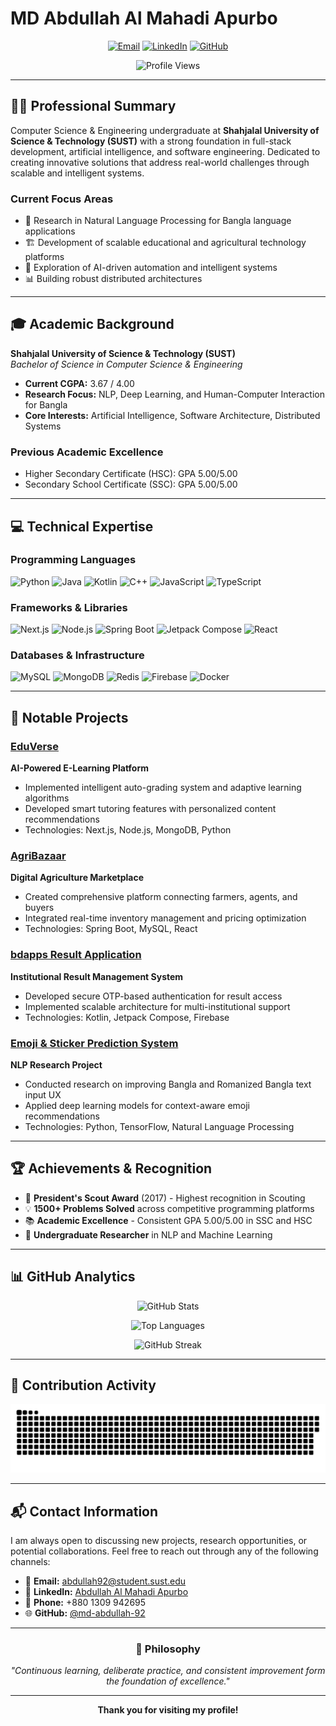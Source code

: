 # MD Abdullah Al Mahadi Apurbo

<div align="center">
  
[![Email](https://img.shields.io/badge/Email-abdullah92%40student.sust.edu-EA4335?style=for-the-badge&logo=gmail&logoColor=white)](mailto:abdullah92@student.sust.edu)
[![LinkedIn](https://img.shields.io/badge/LinkedIn-Connect-0A66C2?style=for-the-badge&logo=linkedin&logoColor=white)](https://www.linkedin.com/in/abdullah-al-mahadi-apurbo-88261b292)
[![GitHub](https://img.shields.io/badge/GitHub-Follow-181717?style=for-the-badge&logo=github&logoColor=white)](https://github.com/md-abdullah-92)

![Profile Views](https://komarev.com/ghpvc/?username=md-abdullah-92&label=Profile%20Views&color=0e75b6&style=for-the-badge)

</div>

---

## 👨‍💻 Professional Summary

Computer Science & Engineering undergraduate at **Shahjalal University of Science & Technology (SUST)** with a strong foundation in full-stack development, artificial intelligence, and software engineering. Dedicated to creating innovative solutions that address real-world challenges through scalable and intelligent systems.

### Current Focus Areas
- 🔬 Research in Natural Language Processing for Bangla language applications
- 🏗️ Development of scalable educational and agricultural technology platforms
- 🤖 Exploration of AI-driven automation and intelligent systems
- 📊 Building robust distributed architectures

---

## 🎓 Academic Background

**Shahjalal University of Science & Technology (SUST)**  
*Bachelor of Science in Computer Science & Engineering*

- **Current CGPA:** 3.67 / 4.00
- **Research Focus:** NLP, Deep Learning, and Human-Computer Interaction for Bangla
- **Core Interests:** Artificial Intelligence, Software Architecture, Distributed Systems

### Previous Academic Excellence
- Higher Secondary Certificate (HSC): GPA 5.00/5.00
- Secondary School Certificate (SSC): GPA 5.00/5.00

---

## 💻 Technical Expertise

### Programming Languages
![Python](https://img.shields.io/badge/Python-3776AB?style=for-the-badge&logo=python&logoColor=white)
![Java](https://img.shields.io/badge/Java-ED8B00?style=for-the-badge&logo=openjdk&logoColor=white)
![Kotlin](https://img.shields.io/badge/Kotlin-7F52FF?style=for-the-badge&logo=kotlin&logoColor=white)
![C++](https://img.shields.io/badge/C++-00599C?style=for-the-badge&logo=cplusplus&logoColor=white)
![JavaScript](https://img.shields.io/badge/JavaScript-F7DF1E?style=for-the-badge&logo=javascript&logoColor=black)
![TypeScript](https://img.shields.io/badge/TypeScript-3178C6?style=for-the-badge&logo=typescript&logoColor=white)

### Frameworks & Libraries
![Next.js](https://img.shields.io/badge/Next.js-000000?style=for-the-badge&logo=nextdotjs&logoColor=white)
![Node.js](https://img.shields.io/badge/Node.js-339933?style=for-the-badge&logo=nodedotjs&logoColor=white)
![Spring Boot](https://img.shields.io/badge/Spring_Boot-6DB33F?style=for-the-badge&logo=springboot&logoColor=white)
![Jetpack Compose](https://img.shields.io/badge/Jetpack_Compose-4285F4?style=for-the-badge&logo=android&logoColor=white)
![React](https://img.shields.io/badge/React-61DAFB?style=for-the-badge&logo=react&logoColor=black)

### Databases & Infrastructure
![MySQL](https://img.shields.io/badge/MySQL-4479A1?style=for-the-badge&logo=mysql&logoColor=white)
![MongoDB](https://img.shields.io/badge/MongoDB-47A248?style=for-the-badge&logo=mongodb&logoColor=white)
![Redis](https://img.shields.io/badge/Redis-DC382D?style=for-the-badge&logo=redis&logoColor=white)
![Firebase](https://img.shields.io/badge/Firebase-FFCA28?style=for-the-badge&logo=firebase&logoColor=black)
![Docker](https://img.shields.io/badge/Docker-2496ED?style=for-the-badge&logo=docker&logoColor=white)

---

## 🚀 Notable Projects

### [EduVerse](https://github.com/md-abdullah-92/eduverse)
**AI-Powered E-Learning Platform**
- Implemented intelligent auto-grading system and adaptive learning algorithms
- Developed smart tutoring features with personalized content recommendations
- Technologies: Next.js, Node.js, MongoDB, Python

### [AgriBazaar](https://github.com/md-abdullah-92/agribazaar)
**Digital Agriculture Marketplace**
- Created comprehensive platform connecting farmers, agents, and buyers
- Integrated real-time inventory management and pricing optimization
- Technologies: Spring Boot, MySQL, React

### [bdapps Result Application](https://github.com/md-abdullah-92/result-app)
**Institutional Result Management System**
- Developed secure OTP-based authentication for result access
- Implemented scalable architecture for multi-institutional support
- Technologies: Kotlin, Jetpack Compose, Firebase

### [Emoji & Sticker Prediction System](https://github.com/md-abdullah-92/emoji-sticker-prediction)
**NLP Research Project**
- Conducted research on improving Bangla and Romanized Bangla text input UX
- Applied deep learning models for context-aware emoji recommendations
- Technologies: Python, TensorFlow, Natural Language Processing

---

## 🏆 Achievements & Recognition

- 🥇 **President's Scout Award** (2017) - Highest recognition in Scouting
- 💡 **1500+ Problems Solved** across competitive programming platforms
- 📚 **Academic Excellence** - Consistent GPA 5.00/5.00 in SSC and HSC
- 🔬 **Undergraduate Researcher** in NLP and Machine Learning

---

## 📊 GitHub Analytics

<div align="center">
  
![GitHub Stats](https://github-readme-stats.vercel.app/api?username=md-abdullah-92&show_icons=true&theme=tokyonight&hide_border=true&count_private=true)

![Top Languages](https://github-readme-stats.vercel.app/api/top-langs/?username=md-abdullah-92&layout=compact&theme=tokyonight&hide_border=true)

![GitHub Streak](https://github-readme-streak-stats.herokuapp.com/?user=md-abdullah-92&theme=tokyonight&hide_border=true)

</div>

---

## 🐍 Contribution Activity

<div align="center">
  
![Snake animation](https://raw.githubusercontent.com/md-abdullah-92/md-abdullah-92/main/output/github-contribution-grid-snake.svg)

</div>

---

## 📬 Contact Information

I am always open to discussing new projects, research opportunities, or potential collaborations. Feel free to reach out through any of the following channels:

- 📧 **Email:** [abdullah92@student.sust.edu](mailto:abdullah92@student.sust.edu)
- 💼 **LinkedIn:** [Abdullah Al Mahadi Apurbo](https://linkedin.com/in/abdullah-al-mahadi-apurbo-88261b292)
- 📱 **Phone:** +880 1309 942695
- 🌐 **GitHub:** [@md-abdullah-92](https://github.com/md-abdullah-92)

---

<div align="center">

### 💭 Philosophy

*"Continuous learning, deliberate practice, and consistent improvement form the foundation of excellence."*

---

**Thank you for visiting my profile!**

</div>
